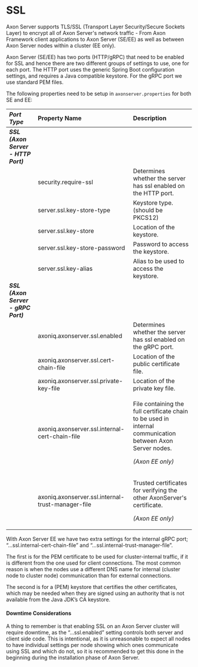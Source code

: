 # SSL

Axon Server supports TLS/SSL \(Transport Layer Security/Secure Sockets Layer\) to encrypt all of Axon Server's network traffic - From Axon Framework client applications to Axon Server \(SE/EE\) as well as between Axon Server nodes within a cluster \(EE only\).

Axon Server \(SE/EE\) has two ports \(HTTP/gRPC\) that need to be enabled for SSL and hence there are two different groups of settings to use, one for each port. The HTTP port uses the generic Spring Boot configuration settings, and requires a Java compatible keystore. For the gRPC port we use standard PEM files. 

The following properties need to be setup in `axonserver.properties` for both SE and EE:

<table>
  <thead>
    <tr>
      <th style="text-align:left"><em><b>Port Type</b></em>
      </th>
      <th style="text-align:left">Property Name</th>
      <th style="text-align:left">Description</th>
    </tr>
  </thead>
  <tbody>
    <tr>
      <td style="text-align:left"><em><b>SSL (Axon Server - HTTP Port)</b></em>
      </td>
      <td style="text-align:left"></td>
      <td style="text-align:left"></td>
    </tr>
    <tr>
      <td style="text-align:left"></td>
      <td style="text-align:left">security.require-ssl</td>
      <td style="text-align:left">Determines whether the server has ssl enabled on the HTTP port.</td>
    </tr>
    <tr>
      <td style="text-align:left"></td>
      <td style="text-align:left">server.ssl.key-store-type</td>
      <td style="text-align:left">Keystore type. (should be PKCS12)</td>
    </tr>
    <tr>
      <td style="text-align:left"></td>
      <td style="text-align:left">server.ssl.key-store</td>
      <td style="text-align:left">Location of the keystore.</td>
    </tr>
    <tr>
      <td style="text-align:left"></td>
      <td style="text-align:left">server.ssl.key-store-password</td>
      <td style="text-align:left">Password to access the keystore.</td>
    </tr>
    <tr>
      <td style="text-align:left"></td>
      <td style="text-align:left">server.ssl.key-alias</td>
      <td style="text-align:left">Alias to be used to access the keystore.</td>
    </tr>
    <tr>
      <td style="text-align:left"><em><b>SSL (Axon Server - gRPC Port)</b></em>
      </td>
      <td style="text-align:left"></td>
      <td style="text-align:left"></td>
    </tr>
    <tr>
      <td style="text-align:left"></td>
      <td style="text-align:left">axoniq.axonserver.ssl.enabled</td>
      <td style="text-align:left">Determines whether the server has ssl enabled on the gRPC port.</td>
    </tr>
    <tr>
      <td style="text-align:left"></td>
      <td style="text-align:left">axoniq.axonserver.ssl.cert-chain-file</td>
      <td style="text-align:left">Location of the public certificate file.</td>
    </tr>
    <tr>
      <td style="text-align:left"></td>
      <td style="text-align:left">axoniq.axonserver.ssl.private-key-file</td>
      <td style="text-align:left">Location of the private key file.</td>
    </tr>
    <tr>
      <td style="text-align:left"></td>
      <td style="text-align:left">axoniq.axonserver.ssl.internal-cert-chain-file</td>
      <td style="text-align:left">
        <p>File containing the full certificate chain to be used in internal communication
          between Axon Server nodes.</p>
        <p><em>(Axon EE only)</em>
        </p>
      </td>
    </tr>
    <tr>
      <td style="text-align:left"></td>
      <td style="text-align:left">axoniq.axonserver.ssl.internal-trust-manager-file</td>
      <td style="text-align:left">
        <p>Trusted certificates for verifying the other AxonServer&apos;s certificate.</p>
        <p><em>(Axon EE only)</em>
        </p>
      </td>
    </tr>
  </tbody>
</table>

With Axon Server EE we have two extra settings for the internal gRPC port; “...ssl.internal-cert-chain-file” and “...ssl.internal-trust-manager-file”. 

The first is for the PEM certificate to be used for cluster-internal traffic, if it is different from the one used for client connections. The most common reason is when the nodes use a different DNS name for internal \(cluster node to cluster node\) communication than for external connections. 

The second is for a \(PEM\) keystore that certifies the other certificates, which may be needed when they are signed using an authority that is not available from the Java JDK’s CA keystore.

#### Downtime Considerations

A thing to remember is that enabling SSL on an Axon Server cluster will require downtime, as the “...ssl.enabled” setting controls both server and client side code. This is intentional, as it is unreasonable to expect all nodes to have individual settings per node showing which ones communicate using SSL and which do not, so it is recommended to get this done in the beginning during the installation phase of Axon Server.
